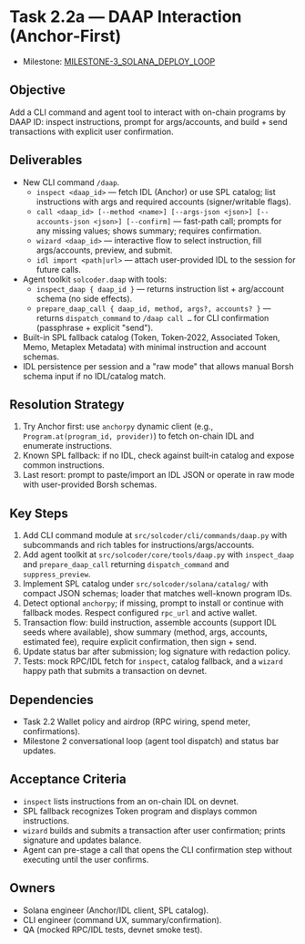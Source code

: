 # Task 2.2a — DAAP Interaction (Anchor‑First)

- Milestone: [MILESTONE-3_SOLANA_DEPLOY_LOOP](../milestones/MILESTONE-3_SOLANA_DEPLOY_LOOP.md)

## Objective
Add a CLI command and agent tool to interact with on-chain programs by DAAP ID: inspect instructions, prompt for args/accounts, and build + send transactions with explicit user confirmation.

## Deliverables
- New CLI command `/daap`.
  - `inspect <daap_id>` — fetch IDL (Anchor) or use SPL catalog; list instructions with args and required accounts (signer/writable flags).
  - `call <daap_id> [--method <name>] [--args-json <json>] [--accounts-json <json>] [--confirm]` — fast-path call; prompts for any missing values; shows summary; requires confirmation.
  - `wizard <daap_id>` — interactive flow to select instruction, fill args/accounts, preview, and submit.
  - `idl import <path|url>` — attach user-provided IDL to the session for future calls.
- Agent toolkit `solcoder.daap` with tools:
  - `inspect_daap { daap_id }` — returns instruction list + arg/account schema (no side effects).
  - `prepare_daap_call { daap_id, method, args?, accounts? }` — returns `dispatch_command` to `/daap call …` for CLI confirmation (passphrase + explicit "send").
- Built-in SPL fallback catalog (Token, Token‑2022, Associated Token, Memo, Metaplex Metadata) with minimal instruction and account schemas.
- IDL persistence per session and a "raw mode" that allows manual Borsh schema input if no IDL/catalog match.

## Resolution Strategy
1. Try Anchor first: use `anchorpy` dynamic client (e.g., `Program.at(program_id, provider)`) to fetch on-chain IDL and enumerate instructions.
2. Known SPL fallback: if no IDL, check against built‑in catalog and expose common instructions.
3. Last resort: prompt to paste/import an IDL JSON or operate in raw mode with user-provided Borsh schemas.

## Key Steps
1. Add CLI command module at `src/solcoder/cli/commands/daap.py` with subcommands and rich tables for instructions/args/accounts.
2. Add agent toolkit at `src/solcoder/core/tools/daap.py` with `inspect_daap` and `prepare_daap_call` returning `dispatch_command` and `suppress_preview`.
3. Implement SPL catalog under `src/solcoder/solana/catalog/` with compact JSON schemas; loader that matches well-known program IDs.
4. Detect optional `anchorpy`; if missing, prompt to install or continue with fallback modes. Respect configured `rpc_url` and active wallet.
5. Transaction flow: build instruction, assemble accounts (support IDL seeds where available), show summary (method, args, accounts, estimated fee), require explicit confirmation, then sign + send.
6. Update status bar after submission; log signature with redaction policy.
7. Tests: mock RPC/IDL fetch for `inspect`, catalog fallback, and a `wizard` happy path that submits a transaction on devnet.

## Dependencies
- Task 2.2 Wallet policy and airdrop (RPC wiring, spend meter, confirmations).
- Milestone 2 conversational loop (agent tool dispatch) and status bar updates.

## Acceptance Criteria
- `inspect` lists instructions from an on-chain IDL on devnet.
- SPL fallback recognizes Token program and displays common instructions.
- `wizard` builds and submits a transaction after user confirmation; prints signature and updates balance.
- Agent can pre-stage a call that opens the CLI confirmation step without executing until the user confirms.

## Owners
- Solana engineer (Anchor/IDL client, SPL catalog).
- CLI engineer (command UX, summary/confirmation).
- QA (mocked RPC/IDL tests, devnet smoke test).
